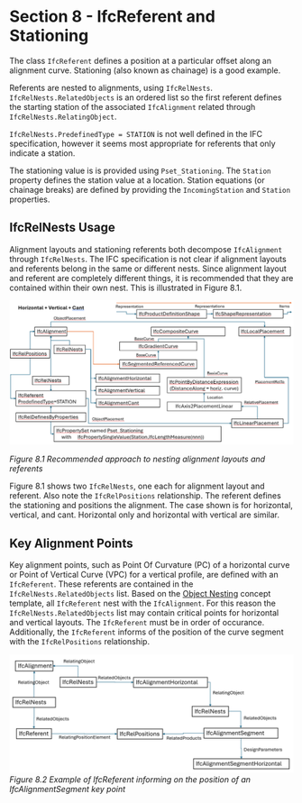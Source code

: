 # Section 8 - IfcReferent and Stationing

The class `IfcReferent` defines a position at a particular offset along an
alignment curve. Stationing (also known as chainage) is a good example.

Referents are nested to alignments, using `IfcRelNests`. `IfcRelNests.RelatedObjects` is an ordered list so the first referent defines the starting station of the associated `IfcAlignment` related through `IfcRelNests.RelatingObject`.

`IfcRelNests.PredefinedType = STATION` is not well defined in the IFC specification, however it seems most appropriate for referents that only indicate a station.

The stationing value is is provided using `Pset_Stationing`. The `Station` property defines the station value at a location. Station equations (or chainage breaks) are defined by providing the `IncomingStation` and `Station` properties.

## IfcRelNests Usage
Alignment layouts and stationing referents both decompose `IfcAlignment` through `IfcRelNests`. The IFC specification is not clear if alignment layouts and referents belong in the same or different nests. Since alignment layout and referent are completely different things, it is recommended that they are contained within their own nest. This is illustrated in Figure 8.1.


![](images/image8.1.png)

*Figure 8.1 Recommended approach to nesting alignment layouts and referents*

Figure 8.1 shows two `IfcRelNests`, one each for alignment layout and referent. Also note the `IfcRelPositions` relationship. The referent defines the stationing and positions the alignment. The case shown is for horizontal, vertical, and cant. Horizontal only and horizontal with vertical are similar.

## Key Alignment Points

Key alignment points, such as Point Of Curvature (PC) of a horizontal curve or Point of Vertical Curve (VPC) for a vertical profile, are defined with an `IfcReferent`. These referents are contained in the `IfcRelNests.RelatedObjects` list. Based on the [Object Nesting](https://ifc43-docs.standards.buildingsmart.org/IFC/RELEASE/IFC4x3/HTML/concepts/Object_Composition/Nesting/Object_Nesting/content.html) concept template, all `IfcReferent` nest with the `IfcAlignment`. For this reason the `IfcRelNests.RelatedObjects` list may contain critical points for horizontal and vertical layouts. The `IfcReferent` must be in order of occurance. Additionally, the `IfcReferent` informs of the position of the curve segment with the `IfcRelPositions` relationship.

![](images/image8.2.png)
*Figure 8.2 Example of IfcReferent informing on the position of an IfcAlignmentSegment key point*